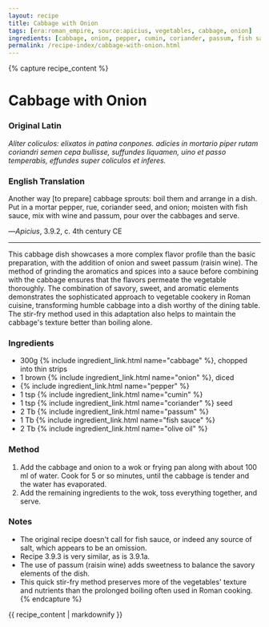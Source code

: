 ```yaml
---
layout: recipe
title: Cabbage with Onion
tags: [era:roman_empire, source:apicius, vegetables, cabbage, onion]
ingredients: [cabbage, onion, pepper, cumin, coriander, passum, fish sauce, olive oil]
permalink: /recipe-index/cabbage-with-onion.html
---
```


{% capture recipe_content %}
# Cabbage with Onion

### Original Latin
*Aliter coliculos: elixatos in patina conpones. adicies in mortario piper rutam coriandri semen cepa bullisse, suffundes liquamen, uino et passo temperabis, effundes super coliculos et inferes.*

### English Translation
Another way [to prepare] cabbage sprouts: boil them and arrange in a dish. Put in a mortar pepper, rue, coriander seed, and onion; moisten with fish sauce, mix with wine and passum, pour over the cabbages and serve.

—*Apicius*, 3.9.2, c. 4th century CE

___

This cabbage dish showcases a more complex flavor profile than the basic preparation, with the addition of onion and sweet passum (raisin wine). The method of grinding the aromatics and spices into a sauce before combining with the cabbage ensures that the flavors permeate the vegetable thoroughly. The combination of savory, sweet, and aromatic elements demonstrates the sophisticated approach to vegetable cookery in Roman cuisine, transforming humble cabbage into a dish worthy of the dining table. The stir-fry method used in this adaptation also helps to maintain the cabbage's texture better than boiling alone.

### Ingredients
- 300g {% include ingredient_link.html name="cabbage" %}, chopped into thin strips
- 1 brown {% include ingredient_link.html name="onion" %}, diced
- {% include ingredient_link.html name="pepper" %}
- 1 tsp {% include ingredient_link.html name="cumin" %}
- 1 tsp {% include ingredient_link.html name="coriander" %} seed
- 2 Tb {% include ingredient_link.html name="passum" %}
- 1 Tb {% include ingredient_link.html name="fish sauce" %}
- 2 Tb {% include ingredient_link.html name="olive oil" %}

### Method
1. Add the cabbage and onion to a wok or frying pan along with about 100 ml of water. Cook for 5 or so minutes, until the cabbage is tender and the water has evaporated.
2. Add the remaining ingredients to the wok, toss everything together, and serve.

### Notes
- The original recipe doesn't call for fish sauce, or indeed any source of salt, which appears to be an omission.
- Recipe 3.9.3 is very similar, as is 3.9.1a.
- The use of passum (raisin wine) adds sweetness to balance the savory elements of the dish.
- This quick stir-fry method preserves more of the vegetables' texture and nutrients than the prolonged boiling often used in Roman cooking.
{% endcapture %}

{{ recipe_content | markdownify }}
